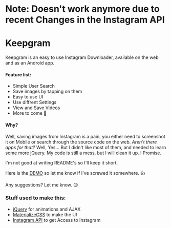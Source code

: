 # Note: Doesn't work anymore due to recent Changes in the Instagram API

# Keepgram

Keepgram is an easy to use Instagram Downloader, available on the web and as an Android app.

#### Feature list:

 * Simple User Search
 * Save images by tapping on them
 * Easy to use UI
 * Use diffrent Settings
 * View and Save Videos
 * More to come :tada:
 
#### Why?

Well, saving images from Instagram is a pain, you either need to screenshot it on Mobile or search through the source code on the web. _Aren't there apps for that?_ Well, Yes... But I didn't like most of them, and needed to learn some more jQuery. My code is still a mess, but I will clean it up. I Promise.

I'm not good at writing README's so I'll keep it short.

Here is the [DEMO](https://lars.coffee/Keepgram) so let me know if I've screwed it somewhere.  :+1:

Any suggestions? Let me know. :wink:

### Stuff used to make this:

 * [jQuery](https://jquery.com/) for animations and AJAX
 * [MaterializeCSS](http://materializecss.com/) to make the UI
 * [Instagram API](https://instagram.com/developer/) to get Access to Instagram


